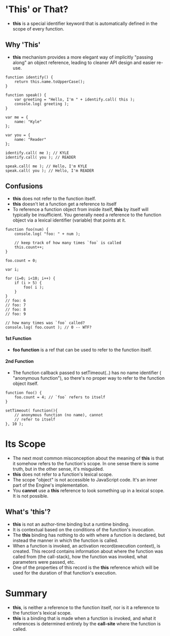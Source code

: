 # 'This' or That?
- **this** is a special identifier keyword that is automatically defined in the scope of every function.

## Why 'This'
- **this** mechanism provides a more elegant way of implicitly "passing along" an object reference, leading to cleaner API design and easier re-use.

```
function identify() {
	return this.name.toUpperCase();
}

function speak() {
	var greeting = "Hello, I'm " + identify.call( this );
	console.log( greeting );
}

var me = {
	name: "Kyle"
};

var you = {
	name: "Reader"
};

identify.call( me ); // KYLE
identify.call( you ); // READER

speak.call( me ); // Hello, I'm KYLE
speak.call( you ); // Hello, I'm READER

```

## Confusions
- **this** does not refer to the function itself.
- **this** doesn't let a function get a reference to itself
- To reference a function object from inside itself, **this** by itself will typically be insufficient. You generally need a reference to the function object via a lexical identifier (variable) that points at it.
```
function foo(num) {
	console.log( "foo: " + num );

	// keep track of how many times `foo` is called
	this.count++;
}

foo.count = 0;

var i;

for (i=0; i<10; i++) {
	if (i > 5) {
		foo( i );
	}
}
// foo: 6
// foo: 7
// foo: 8
// foo: 9

// how many times was `foo` called?
console.log( foo.count ); // 0 -- WTF?

```

#### 1st Function
- **foo function** is a ref that can be used to refer to the function itself.
#### 2nd Function
- The function callback passed to setTimeout(..) has no name identifier ( "anonymous function"), so there's no proper way to refer to the function object itself.
```
function foo() {
	foo.count = 4; // `foo` refers to itself
}

setTimeout( function(){
	// anonymous function (no name), cannot
	// refer to itself
}, 10 );

```

# Its Scope
- The next most common misconception about the meaning of **this** is that it somehow refers to the function's scope. In one sense there is some truth, but in the other sense, it's misguided.
- **this** does not refer to a function's lexical scope.
- The scope "object" is not accessible to JavaScript code. It's an inner part of the Engine's implementation.
-  You **cannot** use a **this** reference to look something up in a lexical scope. It is not possible.

## What's 'this'?
- **this** is not an author-time binding but a runtime binding.
- It is contextual based on the conditions of the function's invocation.
- The **this** binding has nothing to do with where a function is declared, but instead the manner in which the function is called.
- When a function is invoked, an activation record(execution context), is created. This record contains information about where the function was called from (the call-stack), how the function was invoked, what parameters were passed, etc.
- One of the properties of this record is the **this** reference which will be used for the duration of that function's execution.

# Summary
- **this**, is neither a reference to the function itself, nor is it a reference to the function's lexical scope.
- **this** is a binding that is made when a function is invoked, and what it references is determined entirely by the **call-site** where the function is called.
